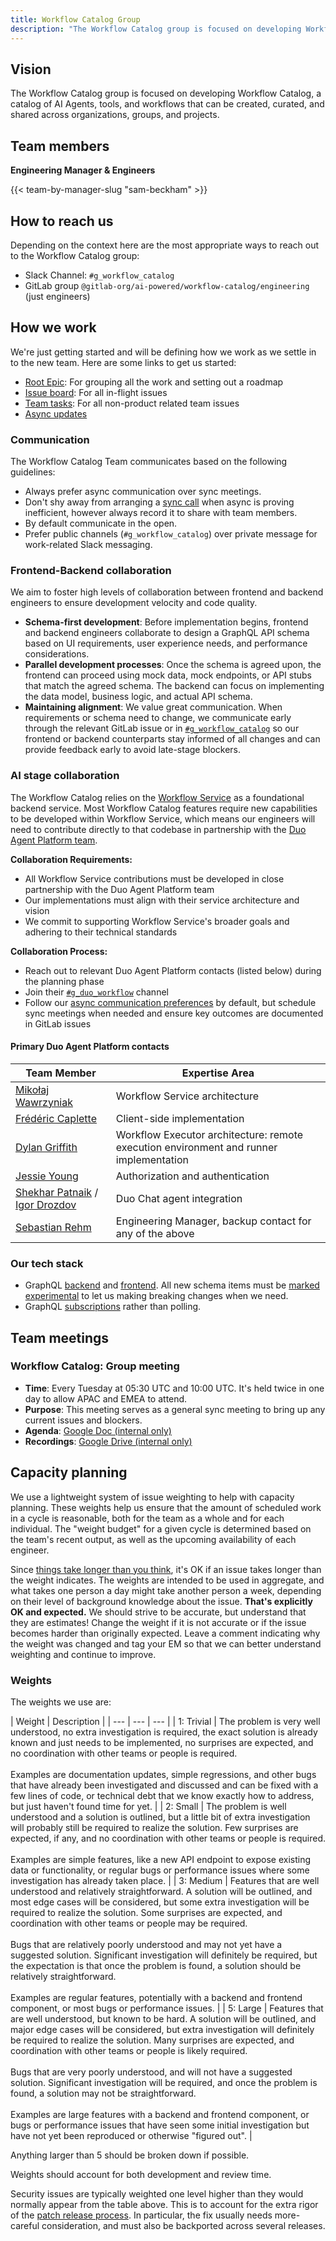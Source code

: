 ```yaml
---
title: Workflow Catalog Group
description: "The Workflow Catalog group is focused on developing Workflow Catalog, a catalog of AI Agents, tools, and workflows that can be created, curated, and shared across organizations, groups, and projects."
---
```


## Vision

The Workflow Catalog group is focused on developing Workflow Catalog, a catalog of AI Agents, tools, and workflows that can be created, curated, and shared across organizations, groups, and projects.

## Team members

**Engineering Manager & Engineers**

{{< team-by-manager-slug "sam-beckham" >}}

## How to reach us

Depending on the context here are the most appropriate ways to reach out to the Workflow Catalog group:

* Slack Channel: `#g_workflow_catalog`
* GitLab group `@gitlab-org/ai-powered/workflow-catalog/engineering` (just engineers)

## How we work

We're just getting started and will be defining how we work as we settle in to the new team.
Here are some links to get us started:

* [Root Epic](https://gitlab.com/groups/gitlab-org/-/epics/11111): For grouping all the work and setting out a roadmap
* [Issue board](https://gitlab.com/groups/gitlab-org/-/boards/3871464): For all in-flight issues
* [Team tasks](https://gitlab.com/gitlab-org/ai-powered/workflow-catalog/team-tasks/-/issues): For all non-product related team issues
* [Async updates](https://gitlab.com/gitlab-org/ai-powered/workflow-catalog/team-tasks/-/issues/?label_name%5B%5D=async%20update)

### Communication

The Workflow Catalog Team communicates based on the following guidelines:

* Always prefer async communication over sync meetings.
* Don't shy away from arranging a [sync call](/handbook/communication/#video-calls) when async is proving inefficient, however always record it to share with team members.
* By default communicate in the open.
* Prefer public channels (`#g_workflow_catalog`) over private message for work-related Slack messaging.

### Frontend-Backend collaboration

We aim to foster high levels of collaboration between frontend and backend engineers to ensure
development velocity and code quality.

* **Schema-first development**: Before implementation begins, frontend and backend engineers collaborate
  to design a GraphQL API schema based on UI requirements, user experience needs, and performance considerations.
* **Parallel development processes**: Once the schema is agreed upon, the frontend can proceed
  using mock data, mock endpoints, or API stubs that match the agreed schema. The backend can
  focus on implementing the data model, business logic, and actual API schema.
* **Maintaining alignment**: We value great communication. When requirements or schema need to change, we communicate
  early through the relevant GitLab issue or in [`#g_workflow_catalog`](https://gitlab.enterprise.slack.com/archives/C08T5J1KXKQ)
  so our frontend or backend counterparts stay informed of all changes and can provide feedback early to avoid late-stage blockers.

### AI stage collaboration

The Workflow Catalog relies on the
[Workflow Service](https://gitlab.com/gitlab-org/modelops/applied-ml/code-suggestions/ai-assist/-/tree/main/duo_workflow_service?ref_type=heads)
as a foundational backend service.
Most Workflow Catalog features require new capabilities to be developed within Workflow Service,
which means our engineers will need to contribute directly to that codebase in partnership with the
[Duo Agent Platform team](../duo-agent-platform/_index.md).

**Collaboration Requirements:**

* All Workflow Service contributions must be developed in close partnership with the Duo Agent Platform team
* Our implementations must align with their service architecture and vision
* We commit to supporting Workflow Service's broader goals and adhering to their technical standards

**Collaboration Process:**

* Reach out to relevant Duo Agent Platform contacts (listed below) during the planning phase
* Join their [`#g_duo_workflow`](slack://channel?id=g_duo_workflow) channel
* Follow our [async communication preferences](#communication) by default, but schedule sync meetings
  when needed and ensure key outcomes are documented in GitLab issues

#### Primary Duo Agent Platform contacts

| Team Member | Expertise Area |
| ---      | ---     |
| [Mikołaj Wawrzyniak](https://gitlab.com/mikolaj_wawrzyniak) | Workflow Service architecture |
| [Frédéric Caplette](https://gitlab.com/f_caplette) | Client-side implementation |
| [Dylan Griffith](https://gitlab.com/DylanGriffith) | Workflow Executor architecture: remote execution environment and runner implementation |
| [Jessie Young](https://gitlab.com/jessieay) | Authorization and authentication |
| [Shekhar Patnaik](https://gitlab.com/shekharpatnaik)  / [Igor Drozdov](https://gitlab.com/igor.drozdov) | Duo Chat agent integration |
| [Sebastian Rehm](https://gitlab.com/bastirehm) | Engineering Manager, backup contact for any of the above |

### Our tech stack

* GraphQL [backend](https://docs.gitlab.com/development/api_graphql_styleguide/) and
  [frontend](https://docs.gitlab.com/development/fe_guide/graphql/). All new schema items must be
  [marked experimental](https://docs.gitlab.com/development/api_graphql_styleguide/#mark-schema-items-as-experiments)
  to let us making breaking changes when we need.
* GraphQL [subscriptions](https://docs.gitlab.com/development/fe_guide/graphql/#subscriptions) rather than polling.

## Team meetings

### Workflow Catalog: Group meeting

* **Time**: Every Tuesday at 05:30 UTC and 10:00 UTC. It's held twice in one day to allow APAC and EMEA to attend.
* **Purpose**: This meeting serves as a general sync meeting to bring up any current issues and blockers.
* **Agenda**: [Google Doc (internal only)](https://docs.google.com/document/d/19zrzqN37ZVwwEJ9iYhy4QBsUzVN0Hd1j1yn8J0v4dqE)
* **Recordings**: [Google Drive (internal only)](https://drive.google.com/drive/folders/1I9s96jg9knqOwDLabhn9100H-MsvG2ne)

## Capacity planning

We use a lightweight system of issue weighting to help with capacity planning.
These weights help us ensure that the amount of scheduled work in a cycle is
reasonable, both for the team as a whole and for each individual. The "weight
budget" for a given cycle is determined based on the team's recent output, as
well as the upcoming availability of each engineer.

Since [things take longer than you think](https://erikbern.com/2019/04/15/why-software-projects-take-longer-than-you-think-a-statistical-model.html),
it's OK if an issue takes longer than the weight indicates. The weights are
intended to be used in aggregate, and what takes one person a day might take
another person a week, depending on their level of background knowledge about
the issue. **That's explicitly OK and expected.** We should strive to be
accurate, but understand that they are estimates!  Change the weight if it is
not accurate or if the issue becomes harder than originally expected. Leave a
comment indicating why the weight was changed and tag your EM so that we can
better understand weighting and continue to improve.

### Weights

The weights we use are:

| Weight | Description  |
| --- | --- | --- |
| 1: Trivial | The problem is very well understood, no extra investigation is required, the exact solution is already known and just needs to be implemented, no surprises are expected, and no coordination with other teams or people is required.<br><br>Examples are documentation updates, simple regressions, and other bugs that have already been investigated and discussed and can be fixed with a few lines of code, or technical debt that we know exactly how to address, but just haven't found time for yet. |
| 2: Small | The problem is well understood and a solution is outlined, but a little bit of extra investigation will probably still be required to realize the solution. Few surprises are expected, if any, and no coordination with other teams or people is required.<br><br>Examples are simple features, like a new API endpoint to expose existing data or functionality, or regular bugs or performance issues where some investigation has already taken place. |
| 3: Medium | Features that are well understood and relatively straightforward. A solution will be outlined, and most edge cases will be considered, but some extra investigation will be required to realize the solution. Some surprises are expected, and coordination with other teams or people may be required.<br><br>Bugs that are relatively poorly understood and may not yet have a suggested solution. Significant investigation will definitely be required, but the expectation is that once the problem is found, a solution should be relatively straightforward.<br><br>Examples are regular features, potentially with a backend and frontend component, or most bugs or performance issues. |
| 5: Large | Features that are well understood, but known to be hard. A solution will be outlined, and major edge cases will be considered, but extra investigation will definitely be required to realize the solution. Many surprises are expected, and coordination with other teams or people is likely required.<br><br>Bugs that are very poorly understood, and will not have a suggested solution. Significant investigation will be required, and once the problem is found, a solution may not be straightforward.<br><br>Examples are large features with a backend and frontend component, or bugs or performance issues that have seen some initial investigation but have not yet been reproduced or otherwise "figured out". |

Anything larger than 5 should be broken down if possible.

Weights should account for both development and review time.

Security issues are typically weighted one level higher than they would normally
appear from the table above. This is to account for the extra rigor of the
[patch release process](https://gitlab.com/gitlab-org/release/docs/blob/master/general/security/engineer.md).
In particular, the fix usually needs more-careful consideration, and must also
be backported across several releases.
